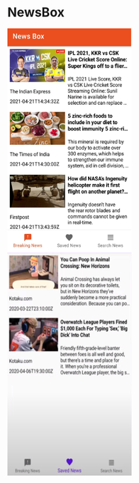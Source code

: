 # NewsBox
<img src = "https://github.com/Brutevision/News_Box/blob/master/app/main.jpeg" height="500" width="280"/>&nbsp;&nbsp;&nbsp;&nbsp;&nbsp;<img src = "https://github.com/Brutevision/News_Box/blob/master/app/saved.PNG" height="500" width="280"/> 

